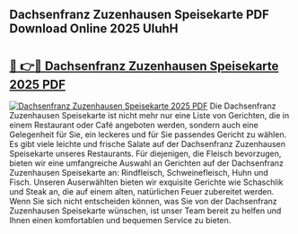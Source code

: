 ## Dachsenfranz Zuzenhausen Speisekarte PDF Download Online 2025 UIuhH

# <h2><a href="http://gc7n5t.nevu.top/?p=Dachsenfranz+Zuzenhausen+Speisekarte">🔗 👉🔴 Dachsenfranz Zuzenhausen Speisekarte 2025 PDF</a></h2>

[![Dachsenfranz Zuzenhausen Speisekarte 2025 PDF](https://i.imgur.com/dBaPXMq.png)](http://gc7n5t.nevu.top/?p=Dachsenfranz+Zuzenhausen+Speisekarte)
Die Dachsenfranz Zuzenhausen Speisekarte ist nicht mehr nur eine Liste von Gerichten, die in einem Restaurant oder Café angeboten werden, sondern auch eine Gelegenheit für Sie, ein leckeres und für Sie passendes Gericht zu wählen. Es gibt viele leichte und frische Salate auf der Dachsenfranz Zuzenhausen Speisekarte unseres Restaurants. Für diejenigen, die Fleisch bevorzugen, bieten wir eine umfangreiche Auswahl an Gerichten auf der Dachsenfranz Zuzenhausen Speisekarte an: Rindfleisch, Schweinefleisch, Huhn und Fisch. Unseren Auserwählten bieten wir exquisite Gerichte wie Schaschlik und Steak an, die auf einem alten, natürlichen Feuer zubereitet werden. Wenn Sie sich nicht entscheiden können, was Sie von der Dachsenfranz Zuzenhausen Speisekarte wünschen, ist unser Team bereit zu helfen und Ihnen einen komfortablen und bequemen Service zu bieten.
